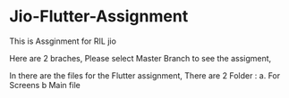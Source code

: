 # Jio-Flutter-Assignment
This is Assginment for RIL jio

Here are 2 braches, Please select Master Branch to see the assigment,

In there are the files for the Flutter assignment,
There are 2 Folder : a. For Screens
                     b  Main file 

